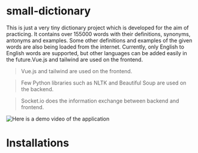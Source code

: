 # small-dictionary
This is just a very tiny dictionary project which is developed for the aim of practicing. It contains over 155000 words with their definitions, synonyms, antonyms and examples. Some other definitions and examples of the given words are also being loaded from the internet. Currently, only English to English words are supported, but other languages can be added easily in the future.Vue.js and tailwind are used on the frontend.

> Vue.js and tailwind are used on the frontend.

> Few Python libraries such as NLTK and Beautiful Soup are used on the backend. 

> Socket.io does the information exchange between backend and frontend. 


![Here is a demo video of the application](https://github.com/Rahamt-Musawi/small-dictionary/issues/1#issue-1595668990)


# Installations
<!-- TODO-IST:START -->
<!-- TODO-IST:END -->